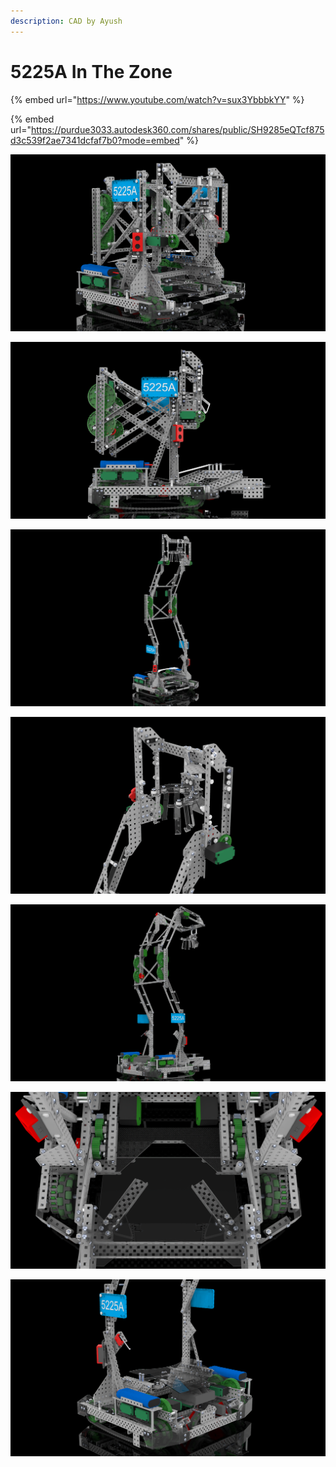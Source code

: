 ```yaml
---
description: CAD by Ayush
---
```


# 5225A In The Zone

{% embed url="https://www.youtube.com/watch?v=sux3YbbbkYY" %}

{% embed url="https://purdue3033.autodesk360.com/shares/public/SH9285eQTcf875d3c539f2ae7341dcfaf7b0?mode=embed" %}

![CAD by Ayush(1961Z, BLRS), Renders by Ayush(1961Z, BLRS)](<../../.gitbook/assets/2 (4).png>)

![CAD by Ayush(1961Z, BLRS), Renders by Ayush(1961Z, BLRS)](<../../.gitbook/assets/3 (1).png>)

![CAD by Ayush(1961Z, BLRS), Renders by Ayush(1961Z, BLRS)](../../.gitbook/assets/1.png)

![CAD by Ayush(1961Z, BLRS), Renders by Ayush(1961Z, BLRS)](../../.gitbook/assets/4.png)

![CAD by Ayush(1961Z, BLRS), Renders by Ayush(1961Z, BLRS)](<../../.gitbook/assets/2 (2).png>)

![CAD by Ayush(1961Z, BLRS), Renders by Ayush(1961Z, BLRS)](<../../.gitbook/assets/4 (2).png>)

![CAD by Ayush(1961Z, BLRS), Renders by Ayush(1961Z, BLRS)](../../.gitbook/assets/5.png)
